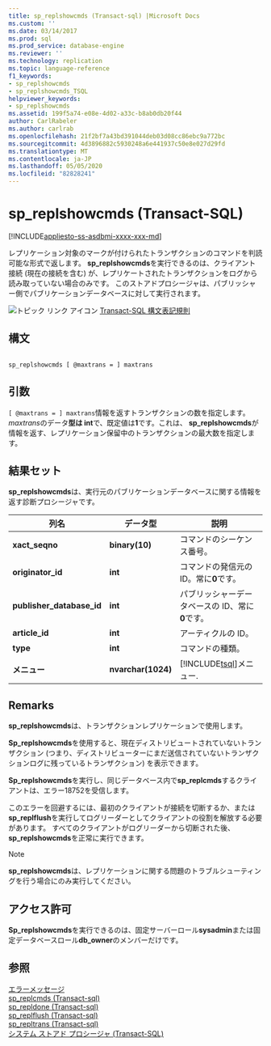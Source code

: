 ```yaml
---
title: sp_replshowcmds (Transact-sql) |Microsoft Docs
ms.custom: ''
ms.date: 03/14/2017
ms.prod: sql
ms.prod_service: database-engine
ms.reviewer: ''
ms.technology: replication
ms.topic: language-reference
f1_keywords:
- sp_replshowcmds
- sp_replshowcmds_TSQL
helpviewer_keywords:
- sp_replshowcmds
ms.assetid: 199f5a74-e08e-4d02-a33c-b8ab0db20f44
author: CarlRabeler
ms.author: carlrab
ms.openlocfilehash: 21f2bf7a43bd391044deb03d08cc86ebc9a772bc
ms.sourcegitcommit: 4d3896882c5930248a6e441937c50e8e027d29fd
ms.translationtype: MT
ms.contentlocale: ja-JP
ms.lasthandoff: 05/05/2020
ms.locfileid: "82828241"
---
```

# <a name="sp_replshowcmds-transact-sql"></a>sp_replshowcmds (Transact-SQL)
[!INCLUDE[appliesto-ss-asdbmi-xxxx-xxx-md](../../includes/appliesto-ss-asdbmi-xxxx-xxx-md.md)]

  レプリケーション対象のマークが付けられたトランザクションのコマンドを判読可能な形式で返します。 **sp_replshowcmds**を実行できるのは、クライアント接続 (現在の接続を含む) が、レプリケートされたトランザクションをログから読み取っていない場合のみです。 このストアドプロシージャは、パブリッシャー側でパブリケーションデータベースに対して実行されます。  
  
 ![トピック リンク アイコン](../../database-engine/configure-windows/media/topic-link.gif "トピック リンク アイコン") [Transact-SQL 構文表記規則](../../t-sql/language-elements/transact-sql-syntax-conventions-transact-sql.md)  
  
## <a name="syntax"></a>構文  
  
```  
  
sp_replshowcmds [ @maxtrans = ] maxtrans  
```  
  
## <a name="arguments"></a>引数  
`[ @maxtrans = ] maxtrans`情報を返すトランザクションの数を指定します。 *maxtrans*のデータ**型は int**で、既定値は**1**です。これは、 **sp_replshowcmds**が情報を返す、レプリケーション保留中のトランザクションの最大数を指定します。  
  
## <a name="result-sets"></a>結果セット  
 **sp_replshowcmds**は、実行元のパブリケーションデータベースに関する情報を返す診断プロシージャです。  
  
|列名|データ型|説明|  
|-----------------|---------------|-----------------|  
|**xact_seqno**|**binary(10)**|コマンドのシーケンス番号。|  
|**originator_id**|**int**|コマンドの発信元の ID。常に**0**です。|  
|**publisher_database_id**|**int**|パブリッシャーデータベースの ID、常に**0**です。|  
|**article_id**|**int**|アーティクルの ID。|  
|**type**|**int**|コマンドの種類。|  
|**メニュー**|**nvarchar(1024)**|[!INCLUDE[tsql](../../includes/tsql-md.md)]メニュー.|  
  
## <a name="remarks"></a>Remarks  
 **sp_replshowcmds**は、トランザクションレプリケーションで使用します。  
  
 **Sp_replshowcmds**を使用すると、現在ディストリビュートされていないトランザクション (つまり、ディストリビューターにまだ送信されていないトランザクションログに残っているトランザクション) を表示できます。  
  
 **Sp_replshowcmds**を実行し、同じデータベース内で**sp_replcmds**するクライアントは、エラー18752を受信します。  
  
 このエラーを回避するには、最初のクライアントが接続を切断するか、または**sp_replflush**を実行してログリーダーとしてクライアントの役割を解放する必要があります。 すべてのクライアントがログリーダーから切断された後、 **sp_replshowcmds**を正常に実行できます。  
  
> [!NOTE]  
>  **sp_replshowcmds**は、レプリケーションに関する問題のトラブルシューティングを行う場合にのみ実行してください。  
  
## <a name="permissions"></a>アクセス許可  
 **Sp_replshowcmds**を実行できるのは、固定サーバーロール**sysadmin**または固定データベースロール**db_owner**のメンバーだけです。  
  
## <a name="see-also"></a>参照  
 [エラーメッセージ](../../relational-databases/native-client-odbc-error-messages/error-messages.md)   
 [sp_replcmds &#40;Transact-sql&#41;](../../relational-databases/system-stored-procedures/sp-replcmds-transact-sql.md)   
 [sp_repldone &#40;Transact-sql&#41;](../../relational-databases/system-stored-procedures/sp-repldone-transact-sql.md)   
 [sp_replflush &#40;Transact-sql&#41;](../../relational-databases/system-stored-procedures/sp-replflush-transact-sql.md)   
 [sp_repltrans &#40;Transact-sql&#41;](../../relational-databases/system-stored-procedures/sp-repltrans-transact-sql.md)   
 [システム ストアド プロシージャ &#40;Transact-SQL&#41;](../../relational-databases/system-stored-procedures/system-stored-procedures-transact-sql.md)  
  
  
